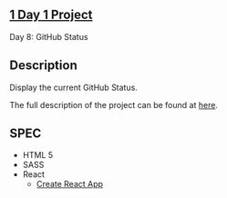 ## [1 Day 1 Project](https://github.com/bugxvii/OneDay_OneProject) 

Day 8: GitHub Status

<!-- ![demo](./timer.gif) -->

## Description
Display the current GitHub Status.

The full description of the project can be found at [here](https://github.com/florinpop17/app-ideas/blob/master/Projects/1-Beginner/GitHub-Status-App.md).

## SPEC
- HTML 5
- SASS
- React
  + [Create React App](https://github.com/facebook/create-react-app)
